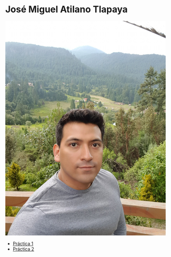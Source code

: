 # José Miguel Atilano Tlapaya

![Foto](Imagenes/Foto1.jpg)

- [Práctica 1](https://amerike.instructure.com/courses/4253/assignments/71678/submissions/3917?download=1933822)
- [Práctica 2](practica-2.md)